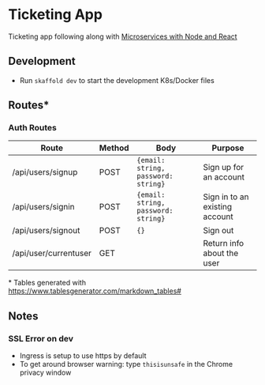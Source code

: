 # Ticketing App

Ticketing app following along with [Microservices with Node and React](https://www.udemy.com/course/microservices-with-node-js-and-react)

## Development

- Run `skaffold dev` to start the development K8s/Docker files

## Routes\*

### Auth Routes

| Route                 | Method | Body                                | Purpose                        |
| --------------------- | ------ | ----------------------------------- | ------------------------------ |
| /api/users/signup     | POST   | `{email: string, password: string}` | Sign up for an account         |
| /api/users/signin     | POST   | `{email: string, password: string}` | Sign in to an existing account |
| /api/users/signout    | POST   | `{}`                                | Sign out                       |
| /api/user/currentuser | GET    |                                     | Return info about the user     |

\* Tables generated with https://www.tablesgenerator.com/markdown_tables#

## Notes

### SSL Error on dev

- Ingress is setup to use https by default
- To get around browser warning: type `thisisunsafe` in the Chrome privacy window
